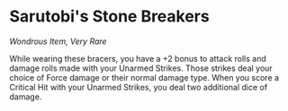 # Sarutobi's Stone Breakers
*Wondrous Item, Very Rare*  

While wearing these bracers, you have a +2 bonus to attack rolls and damage rolls made with your Unarmed Strikes. Those strikes deal your choice of Force damage or their normal damage type. When you score a Critical Hit with your Unarmed Strikes, you deal two additional dice of damage.